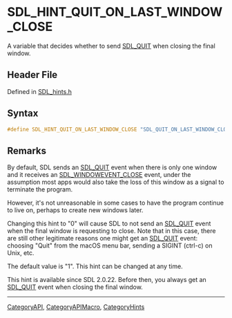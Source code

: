 # SDL_HINT_QUIT_ON_LAST_WINDOW_CLOSE

A variable that decides whether to send [SDL_QUIT](SDL_QUIT) when closing the final window.

## Header File

Defined in [SDL_hints.h](https://github.com/libsdl-org/SDL/blob/SDL2/include/SDL_hints.h)

## Syntax

```c
#define SDL_HINT_QUIT_ON_LAST_WINDOW_CLOSE "SDL_QUIT_ON_LAST_WINDOW_CLOSE"
```

## Remarks

By default, SDL sends an [SDL_QUIT](SDL_QUIT) event when there is only one
window and it receives an [SDL_WINDOWEVENT_CLOSE](SDL_WINDOWEVENT_CLOSE)
event, under the assumption most apps would also take the loss of this
window as a signal to terminate the program.

However, it's not unreasonable in some cases to have the program continue
to live on, perhaps to create new windows later.

Changing this hint to "0" will cause SDL to not send an
[SDL_QUIT](SDL_QUIT) event when the final window is requesting to close.
Note that in this case, there are still other legitimate reasons one might
get an [SDL_QUIT](SDL_QUIT) event: choosing "Quit" from the macOS menu bar,
sending a SIGINT (ctrl-c) on Unix, etc.

The default value is "1". This hint can be changed at any time.

This hint is available since SDL 2.0.22. Before then, you always get an
[SDL_QUIT](SDL_QUIT) event when closing the final window.

----
[CategoryAPI](CategoryAPI), [CategoryAPIMacro](CategoryAPIMacro), [CategoryHints](CategoryHints)

